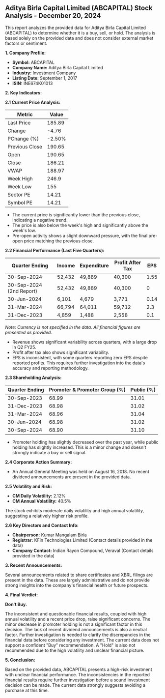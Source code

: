 ## Aditya Birla Capital Limited (ABCAPITAL) Stock Analysis - December 20, 2024

This report analyzes the provided data for Aditya Birla Capital Limited (ABCAPITAL) to determine whether it is a buy, sell, or hold.  The analysis is based solely on the provided data and does not consider external market factors or sentiment.

**1. Company Profile:**

* **Symbol:** ABCAPITAL
* **Company Name:** Aditya Birla Capital Limited
* **Industry:** Investment Company
* **Listing Date:** September 1, 2017
* **ISIN:** INE674K01013


**2. Key Indicators:**

**2.1 Current Price Analysis:**

| Metric             | Value     |
|----------------------|------------|
| Last Price          | 185.89     |
| Change              | -4.76      |
| PChange (%)         | -2.50%     |
| Previous Close      | 190.65     |
| Open                | 190.65     |
| Close               | 186.21     |
| VWAP                | 188.97     |
| Week High           | 246.9      |
| Week Low            | 155        |
| Sector PE           | 14.21      |
| Symbol PE           | 14.21      |


* The current price is significantly lower than the previous close, indicating a negative trend.
* The price is also below the week's high and significantly above the week's low.
* Pre-open activity shows a slight downward pressure, with the final pre-open price matching the previous close.


**2.2 Financial Performance (Last Five Quarters):**

| Quarter Ending     | Income     | Expenditure | Profit After Tax | EPS      |
|----------------------|------------|-------------|-----------------|----------|
| 30-Sep-2024       | 52,432     | 49,889       | 40,300           | 1.55     |
| 30-Sep-2024 (2nd Report) | 52,432     | 49,889       | 40,300           | 0        |
| 30-Jun-2024        | 6,101      | 4,679        | 3,771            | 0.14     |
| 31-Mar-2024        | 66,794     | 64,011       | 59,712           | 2.3      |
| 31-Dec-2023        | 4,859      | 1,488        | 2,558            | 0.1      |

*Note:  Currency is not specified in the data.  All financial figures are presented as provided.*

* Revenue shows significant variability across quarters, with a large drop in Q2 FY25.
* Profit after tax also shows significant variability.
* EPS is inconsistent, with some quarters reporting zero EPS despite reported profits.  This requires further investigation into the data's accuracy and reporting methodology.


**2.3 Shareholding Analysis:**

| Quarter Ending     | Promoter & Promoter Group (%) | Public (%) |
|----------------------|-----------------------------|------------|
| 30-Sep-2023       | 68.99                         | 31.01      |
| 31-Dec-2023       | 68.98                         | 31.02      |
| 31-Mar-2024        | 68.96                         | 31.04      |
| 30-Jun-2024        | 68.98                         | 31.02      |
| 30-Sep-2024       | 68.90                         | 31.10      |

* Promoter holding has slightly decreased over the past year, while public holding has slightly increased.  This is a minor change and doesn't strongly indicate a buy or sell signal.


**2.4 Corporate Action Summary:**

* An Annual General Meeting was held on August 16, 2018.  No recent dividend announcements are present in the provided data.


**2.5 Volatility and Risk:**

* **CM Daily Volatility:** 2.12%
* **CM Annual Volatility:** 40.5%

The stock exhibits moderate daily volatility and high annual volatility, suggesting a relatively higher risk profile.


**2.6 Key Directors and Contact Info:**

* **Chairperson:** Kumar Mangalam Birla
* **Registrar:** KFin Technologies Limited (Contact details provided in the data)
* **Company Contact:** Indian Rayon Compound, Veraval (Contact details provided in the data)


**3. Recent Announcements:**

Several announcements related to share certificates and XBRL filings are present in the data.  These are largely administrative and do not provide strong insights into the company's financial health or future prospects.


**4. Final Verdict:**

**Don't Buy.**

The inconsistent and questionable financial results, coupled with high annual volatility and a recent price drop, raise significant concerns.  The minor decrease in promoter holding is not a significant factor in this decision.  The lack of recent dividend announcements is also a neutral factor.  Further investigation is needed to clarify the discrepancies in the financial data before considering any investment.  The current data does not support a confident "Buy" recommendation.  A "Hold" is also not recommended due to the high volatility and unclear financial picture.


**5. Conclusion:**

Based on the provided data, ABCAPITAL presents a high-risk investment with unclear financial performance.  The inconsistencies in the reported financial results require further investigation before a sound investment decision can be made.  The current data strongly suggests avoiding a purchase at this time.
